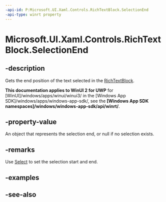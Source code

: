 ```yaml
---
-api-id: P:Microsoft.UI.Xaml.Controls.RichTextBlock.SelectionEnd
-api-type: winrt property
---
```


<!-- Property syntax
public Windows.UI.Xaml.Documents.TextPointer SelectionEnd { get; }
-->

# Microsoft.UI.Xaml.Controls.RichTextBlock.SelectionEnd

## -description
Gets the end position of the text selected in the [RichTextBlock](richtextblock.md).

**This documentation applies to WinUI 2 for UWP** for [WinUI]/windows/apps/winui/winui3/ in the [Windows App SDK]/windows/apps/windows-app-sdk/, see the **[Windows App SDK namespaces]/windows/windows-app-sdk/api/winrt/**.

## -property-value
An object that represents the selection end, or null if no selection exists.

## -remarks
Use [Select](richtextblock_select_1485961921.md) to set the selection start and end.

## -examples

## -see-also
